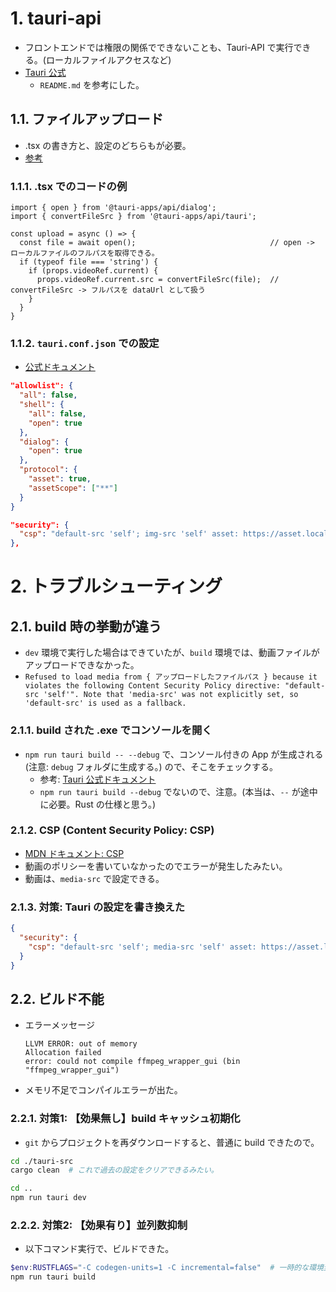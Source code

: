 # 1. tauri-api
- フロントエンドでは権限の関係でできないことも、Tauri-API で実行できる。(ローカルファイルアクセスなど)
- [Tauri 公式](https://github.com/tauri-apps/tauri/tree/dev/examples/api)
  - `README.md` を参考にした。




## 1.1. ファイルアップロード
- .tsx の書き方と、設定のどちらもが必要。
- [参考](https://zenn.dev/bpk_t/scraps/4f9523470ea151)

### 1.1.1. .tsx でのコードの例

```tsx
import { open } from '@tauri-apps/api/dialog';
import { convertFileSrc } from '@tauri-apps/api/tauri';

const upload = async () => {
  const file = await open();                              // open -> ローカルファイルのフルパスを取得できる。
  if (typeof file === 'string') {
    if (props.videoRef.current) {
      props.videoRef.current.src = convertFileSrc(file);  // convertFileSrc -> フルパスを dataUrl として扱う
    }
  }    
}
```

### 1.1.2. `tauri.conf.json` での設定
- [公式ドキュメント](https://tauri.app/v1/api/js/tauri/#convertfilesrc)

```json
"allowlist": {
  "all": false,
  "shell": {
    "all": false,
    "open": true
  },
  "dialog": {
    "open": true
  },
  "protocol": {
    "asset": true,
    "assetScope": ["**"]
  }
}

"security": {
  "csp": "default-src 'self'; img-src 'self' asset: https://asset.localhost"
},
```





# 2. トラブルシューティング

## 2.1. build 時の挙動が違う
- `dev` 環境で実行した場合はできていたが、`build` 環境では、動画ファイルがアップロードできなかった。
- `Refused to load media from { アップロードしたファイルパス } because it violates the following Content Security Policy directive: "default-src 'self'". Note that 'media-src' was not explicitly set, so 'default-src' is used as a fallback.`

### 2.1.1. build された .exe でコンソールを開く
- `npm run tauri build -- --debug` で、コンソール付きの App が生成される (注意: `debug` フォルダに生成する。) ので、そこをチェックする。
  - 参考: [Tauri 公式ドキュメント](https://tauri.app/v1/guides/debugging/application/)
  - `npm run tauri build --debug` でないので、注意。(本当は、`--` が途中に必要。Rust の仕様と思う。)

### 2.1.2. CSP (Content Security Policy: CSP)
- [MDN ドキュメント: CSP](https://developer.mozilla.org/ja/docs/Web/HTTP/CSP)
- 動画のポリシーを書いていなかったのでエラーが発生したみたい。
- 動画は、`media-src` で設定できる。

### 2.1.3. 対策: Tauri の設定を書き換えた
```json
{
  "security": {
    "csp": "default-src 'self'; media-src 'self' asset: https://asset.localhost"
  }
}
```


## 2.2. ビルド不能
- エラーメッセージ
  ```
  LLVM ERROR: out of memory
  Allocation failed
  error: could not compile ffmpeg_wrapper_gui (bin "ffmpeg_wrapper_gui")
  ```
- メモリ不足でコンパイルエラーが出た。

### 2.2.1. 対策1: 【効果無し】build キャッシュ初期化
- `git` からプロジェクトを再ダウンロードすると、普通に build できたので。

```bash
cd ./tauri-src
cargo clean  # これで過去の設定をクリアできるみたい。

cd ..
npm run tauri dev
```

### 2.2.2. 対策2: 【効果有り】並列数抑制
- 以下コマンド実行で、ビルドできた。

```powershell
$env:RUSTFLAGS="-C codegen-units=1 -C incremental=false"  # 一時的な環境変数設定
npm run tauri build
```
